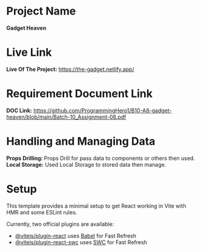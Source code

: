# Project Name

<b>Gadget Heaven</b>
<br>

# Live Link

<b>Live Of The Project:</b> https://the-gadget.netlify.app/
<br>

# Requirement Document Link

<b>DOC Link:</b> https://github.com/ProgrammingHero1/B10-A8-gadget-heaven/blob/main/Batch-10_Assignment-08.pdf

# Handling and Managing Data

<b>Props Drilling: </b>Props Drill for pass data to components or others then used.
<br> 
<b>Local Storage:</b> Used Local Storage to stored data then manage.

# Setup

This template provides a minimal setup to get React working in Vite with HMR and some ESLint rules.

Currently, two official plugins are available:

- [@vitejs/plugin-react](https://github.com/vitejs/vite-plugin-react/blob/main/packages/plugin-react/README.md) uses [Babel](https://babeljs.io/) for Fast Refresh
- [@vitejs/plugin-react-swc](https://github.com/vitejs/vite-plugin-react-swc) uses [SWC](https://swc.rs/) for Fast Refresh